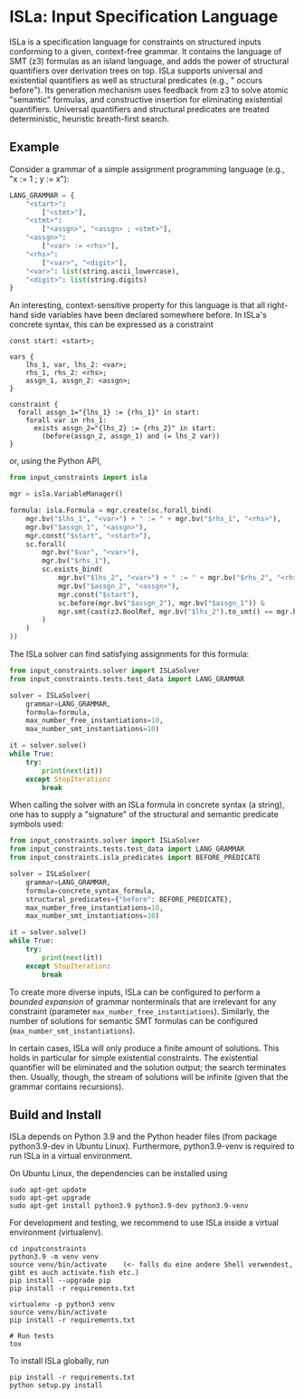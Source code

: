 ISLa: Input Specification Language
==================================

ISLa is a specification language for constraints on structured inputs conforming to a given, context-free grammar. It
contains the language of SMT (z3) formulas as an island language, and adds the power of structural quantifiers over
derivation trees on top. ISLa supports universal and existential quantifiers as well as structural predicates (e.g., "
occurs before"). Its generation mechanism uses feedback from z3 to solve atomic
"semantic" formulas, and constructive insertion for eliminating existential quantifiers. Universal quantifiers and
structural predicates are treated deterministic, heuristic breath-first search.

## Example

Consider a grammar of a simple assignment programming language (e.g., "x := 1 ; y := x"):

```python
LANG_GRAMMAR = {
    "<start>":
        ["<stmt>"],
    "<stmt>":
        ["<assgn>", "<assgn> ; <stmt>"],
    "<assgn>":
        ["<var> := <rhs>"],
    "<rhs>":
        ["<var>", "<digit>"],
    "<var>": list(string.ascii_lowercase),
    "<digit>": list(string.digits)
}
```

An interesting, context-sensitive property for this language is that all right-hand side variables have been declared
somewhere before. In ISLa's concrete syntax, this can be expressed as a constraint

```
const start: <start>;

vars {
    lhs_1, var, lhs_2: <var>;
    rhs_1, rhs_2: <rhs>;
    assgn_1, assgn_2: <assgn>;
}

constraint {
  forall assgn_1="{lhs_1} := {rhs_1}" in start:
    forall var in rhs_1:
      exists assgn_2="{lhs_2} := {rhs_2}" in start:
        (before(assgn_2, assgn_1) and (= lhs_2 var))
}
```

or, using the Python API,

```python
from input_constraints import isla

mgr = isla.VariableManager()

formula: isla.Formula = mgr.create(sc.forall_bind(
    mgr.bv("$lhs_1", "<var>") + " := " + mgr.bv("$rhs_1", "<rhs>"),
    mgr.bv("$assgn_1", "<assgn>"),
    mgr.const("$start", "<start>"),
    sc.forall(
        mgr.bv("$var", "<var>"),
        mgr.bv("$rhs_1"),
        sc.exists_bind(
            mgr.bv("$lhs_2", "<var>") + " := " + mgr.bv("$rhs_2", "<rhs>"),
            mgr.bv("$assgn_2", "<assgn>"),
            mgr.const("$start"),
            sc.before(mgr.bv("$assgn_2"), mgr.bv("$assgn_1")) &
            mgr.smt(cast(z3.BoolRef, mgr.bv("$lhs_2").to_smt() == mgr.bv("$var").to_smt()))
        )
    )
))
```

The ISLa solver can find satisfying assignments for this formula:

```python
from input_constraints.solver import ISLaSolver
from input_constraints.tests.test_data import LANG_GRAMMAR

solver = ISLaSolver(
    grammar=LANG_GRAMMAR,
    formula=formula,
    max_number_free_instantiations=10,
    max_number_smt_instantiations=10)

it = solver.solve()
while True:
    try:
        print(next(it))
    except StopIteration:
        break
```

When calling the solver with an ISLa formula in concrete syntax (a string), one has to supply a "signature" of the
structural and semantic predicate symbols used:

```python
from input_constraints.solver import ISLaSolver
from input_constraints.tests.test_data import LANG_GRAMMAR
from input_constraints.isla_predicates import BEFORE_PREDICATE

solver = ISLaSolver(
    grammar=LANG_GRAMMAR,
    formula=concrete_syntax_formula,
    structural_predicates={"before": BEFORE_PREDICATE},
    max_number_free_instantiations=10,
    max_number_smt_instantiations=10)

it = solver.solve()
while True:
    try:
        print(next(it))
    except StopIteration:
        break
```

To create more diverse inputs, ISLa can be configured to perform a *bounded expansion* of grammar nonterminals that are
irrelevant for any constraint (parameter `max_number_free_instantiations`). Similarly, the number of solutions for
semantic SMT formulas can be configured (`max_number_smt_instantiations`).

In certain cases, ISLa will only produce a finite amount of solutions. This holds in particular for simple existential
constraints. The existential quantifier will be eliminated and the solution output; the search terminates then. Usually,
though, the stream of solutions will be infinite (given that the grammar contains recursions).

## Build and Install

ISLa depends on Python 3.9 and the Python header files (from package python3.9-dev in Ubuntu Linux). Furthermore, 
python3.9-venv is required to run ISLa in a virtual environment.

On Ubuntu Linux, the dependencies can be installed using

```shell
sudo apt-get update
sudo apt-get upgrade
sudo apt-get install python3.9 python3.9-dev python3.9-venv
```

For development and testing, we recommend to use ISLa inside a virtual environment (virtualenv).

```shell
cd inputconstraints
python3.9 -m venv venv
source venv/bin/activate    (<- falls du eine andere Shell verwendest, gibt es auch activate.fish etc.)
pip install --upgrade pip
pip install -r requirements.txt

virtualenv -p python3 venv
source venv/bin/activate
pip install -r requirements.txt

# Run tests
tox
```

To install ISLa globally, run

```shell
pip install -r requirements.txt
python setup.py install
```